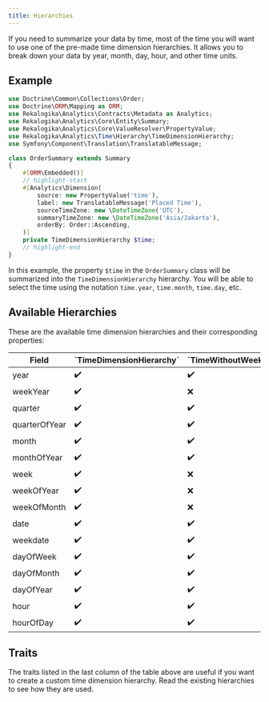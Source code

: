 ```yaml
---
title: Hierarchies
---
```


If you need to summarize your data by time, most of the time you will want to
use one of the pre-made time dimension hierarchies. It allows you to break
down your data by year, month, day, hour, and other time units.

## Example

```php
use Doctrine\Common\Collections\Order;
use Doctrine\ORM\Mapping as ORM;
use Rekalogika\Analytics\Contracts\Metadata as Analytics;
use Rekalogika\Analytics\Core\Entity\Summary;
use Rekalogika\Analytics\Core\ValueResolver\PropertyValue;
use Rekalogika\Analytics\Time\Hierarchy\TimeDimensionHierarchy;
use Symfony\Component\Translation\TranslatableMessage;

class OrderSummary extends Summary
{
    #[ORM\Embedded()]
    // highlight-start
    #[Analytics\Dimension(
        source: new PropertyValue('time'),
        label: new TranslatableMessage('Placed Time'),
        sourceTimeZone: new \DateTimeZone('UTC'),
        summaryTimeZone: new \DateTimeZone('Asia/Jakarta'),
        orderBy: Order::Ascending,
    )]
    private TimeDimensionHierarchy $time;
    // highlight-end
}
```

In this example, the property `$time` in the `OrderSummary` class will be
summarized into the `TimeDimensionHierarchy` hierarchy. You will be able to
select the time using the notation `time.year`, `time.month`, `time.day`, etc.

## Available Hierarchies

These are the available time dimension hierarchies and their corresponding
properties:

<table>
<thead>
<tr>
<th>Field</th>
<th class="text-vertical">`TimeDimensionHierarchy`</th>
<th class="text-vertical">`TimeWithoutWeekDimensionHierarchy`</th>
<th class="text-vertical">`DateDimensionHierarchy`</th>
<th class="text-vertical">`DateWithoutWeekDimensionHierarchy`</th>
<th>Trait</th>
</tr>
</thead>

<tbody>

<!-- year -->

<tr>
<td>year</td>
<td>✔️</td>
<td>✔️</td>
<td>✔️</td>
<td>✔️</td>
<td>`YearTrait`</td>
</tr>

<!-- weekYear -->

<tr>
<td>weekYear</td>
<td>✔️</td>
<td>❌</td>
<td>✔️</td>
<td>❌</td>
<td>`WeekYearTrait`</td>
</tr>

<!-- quarter -->

<tr>
<td>quarter</td>
<td>✔️</td>
<td>✔️</td>
<td>✔️</td>
<td>✔️</td>
<td rowspan="2">`QuarterTrait`</td>
</tr>

<tr>
<td>quarterOfYear</td>
<td>✔️</td>
<td>✔️</td>
<td>✔️</td>
<td>✔️</td>
</tr>

<!-- month -->

<tr>
<td>month</td>
<td>✔️</td>
<td>✔️</td>
<td>✔️</td>
<td>✔️</td>
<td rowspan="2">`MonthTrait`</td>
</tr>

<tr>
<td>monthOfYear</td>
<td>✔️</td>
<td>✔️</td>
<td>✔️</td>
<td>✔️</td>
</tr>

<!-- week -->

<tr>
<td>week</td>
<td>✔️</td>
<td>❌</td>
<td>✔️</td>
<td>❌</td>
<td rowspan="3">`WeekTrait`</td>
</tr>

<tr>
<td>weekOfYear</td>
<td>✔️</td>
<td>❌</td>
<td>✔️</td>
<td>❌</td>
</tr>

<tr>
<td>weekOfMonth</td>
<td>✔️</td>
<td>❌</td>
<td>✔️</td>
<td>❌</td>
</tr>

<!-- date -->

<tr>
<td>date</td>
<td>✔️</td>
<td>✔️</td>
<td>✔️</td>
<td>✔️</td>
<td rowspan="5">`DayTrait`</td>
</tr>

<tr>
<td>weekdate</td>
<td>✔️</td>
<td>✔️</td>
<td>✔️</td>
<td>✔️</td>
</tr>
<tr>
<td>dayOfWeek</td>
<td>✔️</td>
<td>✔️</td>
<td>✔️</td>
<td>✔️</td>
</tr>
<tr>
<td>dayOfMonth</td>
<td>✔️</td>
<td>✔️</td>
<td>✔️</td>
<td>✔️</td>
</tr>
<tr>
<td>dayOfYear</td>
<td>✔️</td>
<td>✔️</td>
<td>✔️</td>
<td>✔️</td>
</tr>

<!-- hour -->

<tr>
<td>hour</td>
<td>✔️</td>
<td>✔️</td>
<td>❌</td>
<td>❌</td>
<td rowspan="2">`HourTrait`</td>
</tr>

<tr>
<td>hourOfDay</td>
<td>✔️</td>
<td>✔️</td>
<td>❌</td>
<td>❌</td>
</tr>

</tbody>

</table>

## Traits

The traits listed in the last column of the table above are useful if you
want to create a custom time dimension hierarchy. Read the existing hierarchies
to see how they are used.